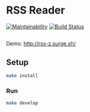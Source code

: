 # RSS Reader

[![Maintainability](https://api.codeclimate.com/v1/badges/fc8015f72b886c7bb757/maintainability)](https://codeclimate.com/github/Haliont/project-lvl3-s282/maintainability)
[![Build Status](https://travis-ci.org/Haliont/project-lvl3-s282.svg?branch=master)](https://travis-ci.org/Haliont/project-lvl3-s282)
##
Demo: http://rss-z.surge.sh/

## Setup

```sh
make install
```

### Run

```sh
make develop
```

